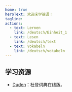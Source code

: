 ```yaml
---
home: true
heroText: 欢迎来学德语！
tagline:
actions:
  - text: Lernen
    link: /deutsch/Einheit_1
  - text: Lesen
    link: /deutsch/text
  - text: Vokabeln
    link: /deutsch/vokabeln
---
```


## 学习资源
* [Duden](https://www.duden.de)：杜登词典在线版。

